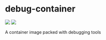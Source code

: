 # debug-container

[![](https://images.microbadger.com/badges/image/adfinissygroup/debug.svg)](https://microbadger.com/images/adfinissygroup/debug "Get your own image badge on microbadger.com") [![](https://images.microbadger.com/badges/version/adfinissygroup/debug.svg)](https://microbadger.com/images/adfinissygroup/debug "Get your own version badge on microbadger.com")

A container image packed with debugging tools
